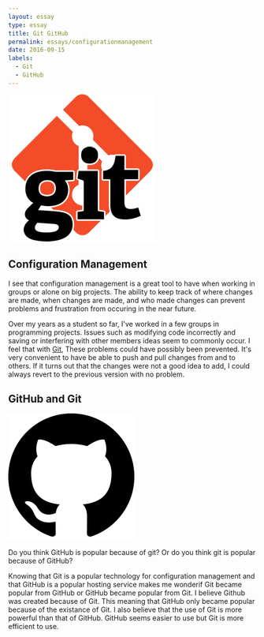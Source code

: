 ```yaml
---
layout: essay
type: essay
title: Git GitHub
permalink: essays/configurationmanagement
date: 2016-09-15
labels:
  - Git
  - GitHub
---
```


<img class="ui medium right floated rounded image" src="../images/git.jpg">

## Configuration Management

I see that configuration management is a great tool to have when working in groups or alone on big projects. The ability to keep track of where changes are made, when changes are made, and who made changes can prevent problems and frustration from occuring in the near future.

Over my years as a student so far, I've worked in a few groups in programming projects. Issues such as modifying code incorrectly and saving or interfering with other members ideas seem to commonly occur. I feel that with [Git](https://git-scm.com/), These problems could have possibly been prevented. It's very convenient to have be able to push and pull changes from and to others. If it turns out that the changes were not a good idea to add, I could always revert to the previous version with no problem.

## GitHub and Git

<img class="ui medium left floated rounded image" src="../images/github.png">

Do you think GitHub is popular because of git? Or do you think git is popular because of GitHub?

Knowing that Git is a popular technology for configuration management and that GitHub is a popular hosting service makes me wonderif Git became popular from GitHub or GitHub became popular from Git. I believe Github was created because of Git. This meaning that GitHub only became popular because of the existance of Git. I also believe that the use of Git is more powerful than that of GitHub. GitHub seems easier to use but Git is more efficient to use.
